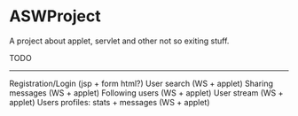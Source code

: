 ASWProject
==========

A project about applet, servlet and other not so exiting stuff.

TODO
____

Registration/Login (jsp + form html?)
User search (WS + applet)
Sharing messages (WS + applet)
Following users (WS + applet)
User stream (WS + applet)
Users profiles: stats + messages (WS + applet)

